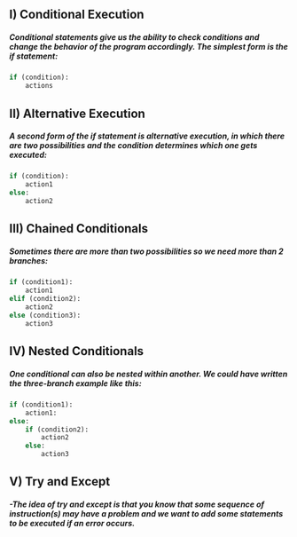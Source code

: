 ## I) Conditional Execution

##### Conditional statements give us the ability to check conditions and change the behavior of the program accordingly. The simplest form is the **if statement:**

```python
if (condition):
	actions
```

## II) Alternative Execution

##### A second form of the if statement is alternative execution, in which there are two possibilities and the condition determines which one gets executed:

```python
if (condition):
	action1
else:
	action2
```

## III) Chained Conditionals

##### Sometimes there are more than two possibilities so we need more than 2 branches:

```python
if (condition1):
	action1
elif (condition2):
	action2
else (condition3):
	action3
```

## IV) Nested Conditionals

##### One conditional can also be nested within another. We could have written the three-branch example like this:

```python
if (condition1):
	action1:
else:
	if (condition2):
		action2
	else:
		action3
```

## V) Try and Except
##### -The idea of try and except  is that you know that some sequence of instruction(s) may have a problem and we want to add some statements to be executed if an error occurs.

```python


```